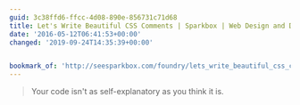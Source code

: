 ```yaml
---
guid: 3c38ffd6-ffcc-4d08-890e-856731c71d68
title: Let's Write Beautiful CSS Comments | Sparkbox | Web Design and Development
date: '2016-05-12T06:41:53+00:00'
changed: '2019-09-24T14:35:39+00:00'


bookmark_of: 'http://seesparkbox.com/foundry/lets_write_beautiful_css_comments'
---
```



<blockquote>Your code isn't as self-explanatory as you think it is. </blockquote>
